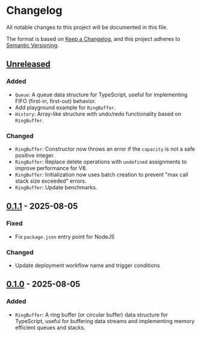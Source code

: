 # Changelog

All notable changes to this project will be documented in this file.

The format is based on [Keep a Changelog](https://keepachangelog.com/en/1.1.0/),
and this project adheres to [Semantic Versioning](https://semver.org/spec/v2.0.0.html).

## [Unreleased]

### Added

- `Queue`: A queue data structure for TypeScript, useful for implementing FIFO (first-in, first-out) behavior.
- Add playground example for `RingBuffer`.
- `History`: Array-like structure with undo/redo functionality based on `RingBuffer`.

### Changed

- `RingBuffer`: Constructor now throws an error if the `capacity` is not a safe positive integer.
- `RingBuffer`: Replace delete operations with `undefined` assignments to improve performance for V8.
- `RingBuffer`: Initialization now uses batch creation to prevent "max call stack size exceeded" errors.
- `RingBuffer`: Update benchmarks.

## [0.1.1] - 2025-08-05

### Fixed

- Fix `package.json` entry point for NodeJS

### Changed

- Update deployment workflow name and trigger conditions

## [0.1.0] - 2025-08-05

### Added

- `RingBuffer`: A ring buffer (or circular buffer) data structure for TypeScript, useful for buffering data streams and implementing memory efficient queues and stacks.

[Unreleased]: https://github.com/zhelvis/structure-ts/compare/v0.1.1...HEAD
[0.1.1]: https://github.com/zhelvis/structure-ts/compare/v0.1.0...v0.1.1
[0.1.0]: https://github.com/zhelvis/structure-ts/releases/tag/v0.1.0
